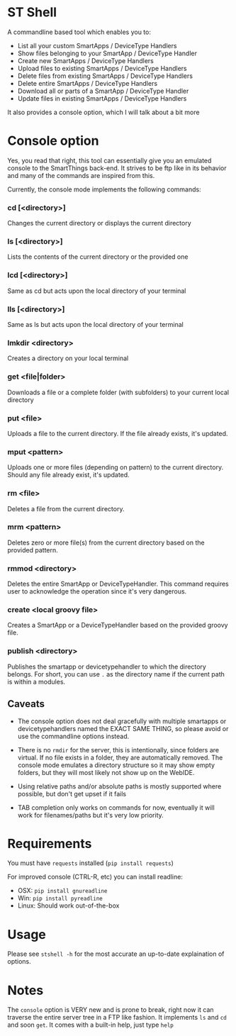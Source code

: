 # ST Shell

A commandline based tool which enables you to:

* List all your custom SmartApps / DeviceType Handlers
* Show files belonging to your SmartApp / DeviceType Handler
* Create new SmartApps / DeviceType Handlers
* Upload files to existing SmartApps / DeviceType Handlers
* Delete files from existing SmartApps / DeviceType Handlers
* Delete entire SmartApps / DeviceType Handlers
* Download all or parts of a SmartApp / DeviceType Handler
* Update files in existing SmartApps / DeviceType Handlers

It also provides a console option, which I will talk about a bit more

# Console option

Yes, you read that right, this tool can essentially give you an emulated console
to the SmartThings back-end. It strives to be ftp like in its behavior and many
of the commands are inspired from this.

Currently, the console mode implements the following commands:

### cd [&lt;directory&gt;]
Changes the current directory or displays the current directory

### ls [&lt;directory&gt;]
Lists the contents of the current directory or the provided one

### lcd [&lt;directory&gt;]
Same as cd but acts upon the local directory of your terminal

### lls [&lt;directory&gt;]
Same as ls but acts upon the local directory of your terminal

### lmkdir &lt;directory&gt;
Creates a directory on your local terminal

### get &lt;file|folder&gt;
Downloads a file or a complete folder (with subfolders) to your current local directory

### put &lt;file&gt;
Uploads a file to the current directory. If the file already exists, it's updated.

### mput &lt;pattern&gt;
Uploads one or more files (depending on pattern) to the current directory. Should any file already exist, it's updated.

### rm &lt;file&gt;
Deletes a file from the current directory.

### mrm &lt;pattern&gt;
Deletes zero or more file(s) from the current directory based on the provided pattern.

### rmmod &lt;directory&gt;
Deletes the entire SmartApp or DeviceTypeHandler. This command requires user to acknowledge the operation since it's very dangerous.

### create &lt;local groovy file&gt;
Creates a SmartApp or a DeviceTypeHandler based on the provided groovy file.

### publish &lt;directory&gt;
Publishes the smartapp or devicetypehandler to which the directory belongs. For short, you can use `.` as the directory name if the current path is within a modules.

## Caveats

* The console option does not deal gracefully with multiple smartapps or devicetypehandlers named the EXACT SAME THING, so please avoid or use the commandline options instead.

* There is no `rmdir` for the server, this is intentionally, since folders are virtual. If no file exists in a folder, they are automatically removed. The console mode emulates a directory structure so it may show empty folders, but they will most likely not show up on the WebIDE.

* Using relative paths and/or absolute paths is mostly supported where possible, but don't get upset if it fails

* TAB completion only works on commands for now, eventually it will work for filenames/paths but it's very low priority.

# Requirements

You must have `requests` installed (`pip install requests`)

For improved console (CTRL-R, etc) you can install readline:
* OSX: `pip install gnureadline`
* Win: `pip install pyreadline`
* Linux: Should work out-of-the-box

# Usage

Please see `stshell -h` for the most accurate an up-to-date explaination of options.

# Notes

The `console` option is VERY new and is prone to break, right now it can traverse the entire server tree in a FTP like fashion. It implements `ls` and `cd` and soon `get`. It comes with a built-in help, just type `help`
